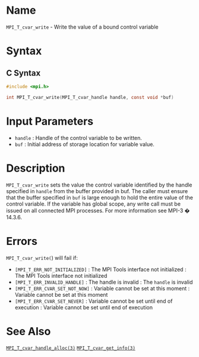 # Name

`MPI_T_cvar_write` - Write the value of a bound control variable

# Syntax

## C Syntax

```c
#include <mpi.h>

int MPI_T_cvar_write(MPI_T_cvar_handle handle, const void *buf)
```


# Input Parameters

* `handle` : Handle of the control variable to be written.
* `buf` : Initial address of storage location for variable value.

# Description

`MPI_T_cvar_write` sets the value the control variable identified by the
handle specified in `handle` from the buffer provided in buf. The
caller must ensure that the buffer specified in `buf` is large enough to
hold the entire value of the control variable. If the variable has
global scope, any write call must be issued on all connected MPI
processes. For more information see MPI-3 � 14.3.6.

# Errors

`MPI_T_cvar_write(`) will fail if:
* `[MPI_T_ERR_NOT_INITIALIZED]` : The MPI Tools interface not initialized
:   The MPI Tools interface not initialized
* `[MPI_T_ERR_INVALID_HANDLE]` : The handle is invalid
:   The `handle` is invalid
* `[MPI_T_ERR_CVAR_SET_NOT_NOW]` : Variable cannot be set at this moment
:   Variable cannot be set at this moment
* `[MPI_T_ERR_CVAR_SET_NEVER]` : Variable cannot be set until end of execution
:   Variable cannot be set until end of execution

# See Also

[`MPI_T_cvar_handle_alloc(3)`](./?file=MPI_T_cvar_handle_alloc.md)
[`MPI_T_cvar_get_info(3)`](./?file=MPI_T_cvar_get_info.md)
